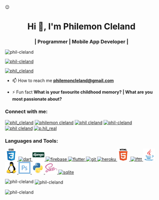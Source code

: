 😉

<h1 align="center">Hi 👋, I'm Philemon Cleland</h1>
<h3 align="center">| Programmer | Mobile App Developer |</h3>

<p align="left"> <img src="https://komarev.com/ghpvc/?username=phil-cleland&label=Profile%20views&color=0e75b6&style=flat" alt="phil-cleland" /> </p>

<p align="left"> <a href="https://github.com/github-profile-trophy"><img src="https://github-profile-trophy.vercel.app/?username=phil-cleland" alt="phil-cleland" /></a> </p>

<p align="left"> <a href="https://twitter.com/phil_cleland" target="blank"><img src="https://img.shields.io/twitter/follow/phil_cleland?logo=twitter&style=for-the-badge" alt="phil_cleland" /></a> </p>

- 📫 How to reach me **philemoncleland@gmail.com**

- ⚡ Fun fact **What is your favourite childhood memory? | What are you most passionate about?**

<h3 align="left">Connect with me:</h3>
<p align="left">
<a href="https://twitter.com/phil_cleland" target="blank"><img align="center" src="https://raw.githubusercontent.com/rahuldkjain/github-profile-readme-generator/master/src/images/icons/Social/twitter.svg" alt="phil_cleland" height="30" width="40" /></a>
<a href="https://linkedin.com/in/philemon cleland" target="blank"><img align="center" src="https://raw.githubusercontent.com/rahuldkjain/github-profile-readme-generator/master/src/images/icons/Social/linked-in-alt.svg" alt="philemon cleland" height="30" width="40" /></a>
<a href="https://stackoverflow.com/users/phil cleland" target="blank"><img align="center" src="https://raw.githubusercontent.com/rahuldkjain/github-profile-readme-generator/master/src/images/icons/Social/stack-overflow.svg" alt="phil cleland" height="30" width="40" /></a>
<a href="https://codesandbox.com/phil-cleland" target="blank"><img align="center" src="https://raw.githubusercontent.com/rahuldkjain/github-profile-readme-generator/master/src/images/icons/Social/codesandbox.svg" alt="phil-cleland" height="30" width="40" /></a>
<a href="https://fb.com/phil cleland" target="blank"><img align="center" src="https://raw.githubusercontent.com/rahuldkjain/github-profile-readme-generator/master/src/images/icons/Social/facebook.svg" alt="phil cleland" height="30" width="40" /></a>
<a href="https://instagram.com/p.hil_real" target="blank"><img align="center" src="https://raw.githubusercontent.com/rahuldkjain/github-profile-readme-generator/master/src/images/icons/Social/instagram.svg" alt="p.hil_real" height="30" width="40" /></a>
</p>

<h3 align="left">Languages and Tools:</h3>
<p align="left"> <a href="https://www.w3schools.com/css/" target="_blank" rel="noreferrer"> <img src="https://raw.githubusercontent.com/devicons/devicon/master/icons/css3/css3-original-wordmark.svg" alt="css3" width="40" height="40"/> </a> <a href="https://dart.dev" target="_blank" rel="noreferrer"> <img src="https://www.vectorlogo.zone/logos/dartlang/dartlang-icon.svg" alt="dart" width="40" height="40"/> </a> <a href="https://www.djangoproject.com/" target="_blank" rel="noreferrer"> <img src="https://raw.githubusercontent.com/devicons/devicon/master/icons/django/django-original.svg" alt="django" width="40" height="40"/> </a> <a href="https://firebase.google.com/" target="_blank" rel="noreferrer"> <img src="https://www.vectorlogo.zone/logos/firebase/firebase-icon.svg" alt="firebase" width="40" height="40"/> </a> <a href="https://flutter.dev" target="_blank" rel="noreferrer"> <img src="https://www.vectorlogo.zone/logos/flutterio/flutterio-icon.svg" alt="flutter" width="40" height="40"/> </a> <a href="https://git-scm.com/" target="_blank" rel="noreferrer"> <img src="https://www.vectorlogo.zone/logos/git-scm/git-scm-icon.svg" alt="git" width="40" height="40"/> </a> <a href="https://heroku.com" target="_blank" rel="noreferrer"> <img src="https://www.vectorlogo.zone/logos/heroku/heroku-icon.svg" alt="heroku" width="40" height="40"/> </a> <a href="https://www.w3.org/html/" target="_blank" rel="noreferrer"> <img src="https://raw.githubusercontent.com/devicons/devicon/master/icons/html5/html5-original-wordmark.svg" alt="html5" width="40" height="40"/> </a> <a href="https://ifttt.com/" target="_blank" rel="noreferrer"> <img src="https://www.vectorlogo.zone/logos/ifttt/ifttt-ar21.svg" alt="ifttt" width="40" height="40"/> </a> <a href="https://www.java.com" target="_blank" rel="noreferrer"> <img src="https://raw.githubusercontent.com/devicons/devicon/master/icons/java/java-original.svg" alt="java" width="40" height="40"/> </a> <a href="https://www.linux.org/" target="_blank" rel="noreferrer"> <img src="https://raw.githubusercontent.com/devicons/devicon/master/icons/linux/linux-original.svg" alt="linux" width="40" height="40"/> </a> <a href="https://www.photoshop.com/en" target="_blank" rel="noreferrer"> <img src="https://raw.githubusercontent.com/devicons/devicon/master/icons/photoshop/photoshop-line.svg" alt="photoshop" width="40" height="40"/> </a> <a href="https://www.python.org" target="_blank" rel="noreferrer"> <img src="https://raw.githubusercontent.com/devicons/devicon/master/icons/python/python-original.svg" alt="python" width="40" height="40"/> </a> <a href="https://sass-lang.com" target="_blank" rel="noreferrer"> <img src="https://raw.githubusercontent.com/devicons/devicon/master/icons/sass/sass-original.svg" alt="sass" width="40" height="40"/> </a> <a href="https://www.sqlite.org/" target="_blank" rel="noreferrer"> <img src="https://www.vectorlogo.zone/logos/sqlite/sqlite-icon.svg" alt="sqlite" width="40" height="40"/> </a> </p>

<p><img align="left" src="https://github-readme-stats.vercel.app/api/top-langs?username=phil-cleland&show_icons=true&locale=en&layout=compact" alt="phil-cleland" /></p>

<p>&nbsp;<img align="center" src="https://github-readme-stats.vercel.app/api?username=phil-cleland&show_icons=true&locale=en" alt="phil-cleland" /></p>

<p><img align="center" src="https://github-readme-streak-stats.herokuapp.com/?user=phil-cleland&" alt="phil-cleland" /></p>

